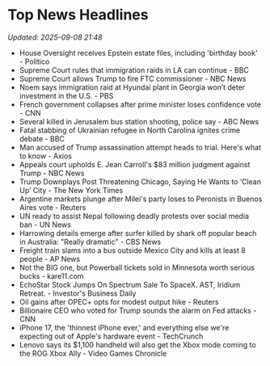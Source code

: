 # Top News Headlines

_Updated: 2025-09-08 21:48_

- House Oversight receives Epstein estate files, including 'birthday book' - Politico
- Supreme Court rules that immigration raids in LA can continue - BBC
- Supreme Court allows Trump to fire FTC commissioner - NBC News
- Noem says immigration raid at Hyundai plant in Georgia won’t deter investment in the U.S. - PBS
- French government collapses after prime minister loses confidence vote - CNN
- Several killed in Jerusalem bus station shooting, police say - ABC News
- Fatal stabbing of Ukrainian refugee in North Carolina ignites crime debate - BBC
- Man accused of Trump assassination attempt heads to trial. Here's what to know - Axios
- Appeals court upholds E. Jean Carroll's $83 million judgment against Trump - NBC News
- Trump Downplays Post Threatening Chicago, Saying He Wants to ‘Clean Up’ City - The New York Times
- Argentine markets plunge after Milei's party loses to Peronists in Buenos Aires vote - Reuters
- UN ready to assist Nepal following deadly protests over social media ban - UN News
- Harrowing details emerge after surfer killed by shark off popular beach in Australia: "Really dramatic" - CBS News
- Freight train slams into a bus outside Mexico City and kills at least 8 people - AP News
- Not the BIG one, but Powerball tickets sold in Minnesota worth serious bucks - kare11.com
- EchoStar Stock Jumps On Spectrum Sale To SpaceX. AST, Iridium Retreat. - Investor's Business Daily
- Oil gains after OPEC+ opts for modest output hike - Reuters
- Billionaire CEO who voted for Trump sounds the alarm on Fed attacks - CNN
- iPhone 17, the 'thinnest iPhone ever,' and everything else we're expecting out of Apple's hardware event - TechCrunch
- Lenovo says its $1,100 handheld will also get the Xbox mode coming to the ROG Xbox Ally - Video Games Chronicle